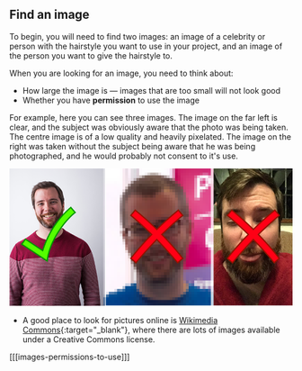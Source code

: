 ## Find an image

To begin, you will need to find two images: an image of a celebrity or person with the hairstyle you want to use in your project, and an image of the person you want to give the hairstyle to.

When you are looking for an image, you need to think about:

- How large the image is — images that are too small will not look good
- Whether you have **permission** to use the image

For example, here you can see three images. The image on the far left is clear, and the subject was obviously aware that the photo was being taken. The centre image is of a low quality and heavily pixelated. The image on the right was taken without the subject being aware that he was being photographed, and he would probably not consent to it's use.

![dan](images/dan.png)

+ A good place to look for pictures online is [Wikimedia Commons](https://commons.wikimedia.org/wiki/Main_Page){:target="_blank"}, where there are lots of images available under a Creative Commons license.  

[[[images-permissions-to-use]]]
